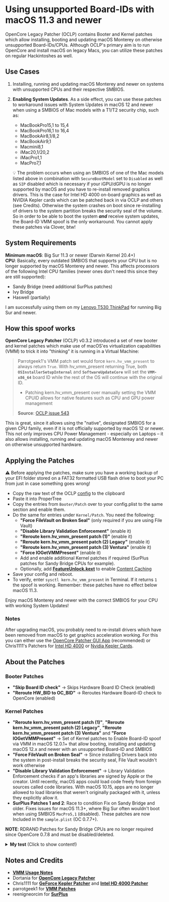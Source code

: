 # Using unsupported Board-IDs with macOS 11.3 and newer

OpenCore Legacy Patcher (OCLP) contains Booter and Kernel patches which allow installing, booting and updating macOS Monterey on otherwise unsupported Board-IDs/CPUs. Although OCLP's primary aim is to run OpenCore and install macOS on legacy Macs, you can utilize these patches on regular Hackintoshes as well.

## Use Cases
1. Installing, running and updating macOS Monterey and newer on systems with unsupported CPUs and their respective SMBIOS.
2. **Enabling System Updates**. As a side effect, you can use these patches to workaround issues with System Updates in macOS 12 and newer when using a SMBIOS of Mac models with a T1/T2 security chip, such as:

	- MacBookPro15,1 to 15,4
	- MacBookPro16,1 to 16,4
	- MacBookAir8,1/8,2
	- MacBookAir9,1
	- Macmini8,1
	- iMac20,1/20,2
	- iMacPro1,1
	- MacPro7,1

	:bulb: The problem occurs when using an SMBIOS of one of the Mac models listed above in combination with `SecureBootModel` set to `Disabled` as well as `SIP` disabled which is necessary if your iGPU/dGPU is no longer supported by macOS and you have to re-install removed graphics drivers. This is the case for Intel HD 4000 on-board graphics as well as NVIDIA Kepler cards which can be patched back in via OCLP and others (see Credits). Otherwise the system crashes on boot since re-installing of drivers to the system partition breaks the security seal of the volume. So in order to be able to boot the system ***and*** receive system updates, the Board-ID VMM spoof is the only workaround. You cannot apply these patches via Clover, btw!
	
## System Requirements
**Minimum macOS**: Big Sur 11.3 or newer (Darwin Kernel 20.4+)</br>
**CPU**: Basically, every outdated SMBIOS that supports your CPU but is no longer supported by macOS Monterey and newer. This affects processors of the following Intel CPU families (newer ones don't need this since they are still supported):

- Sandy Bridge (need additional SurPlus patches)
- Ivy Bridge
- Haswell (partially)

I am successfully using them on my [Lenovo T530 ThinkPad](https://github.com/5T33Z0/Lenovo-T530-Hackinosh-OpenCore) for running Big Sur and newer. 

## How this spoof works
**OpenCore Legacy Patcher** (OCLP) v0.3.2 introduced a set of new booter and kernel patches which make use of macOS'es virtualization capabilities (VMM) to trick it into "thinking" it is running in a Virtual Machine:

> Parrotgeek1's VMM patch set would force `kern.hv_vmm_present` to always return `True`. With hv_vmm_present returning True, both **`OSInstallerSetupInternal`** and **`SoftwareUpdateCore`** will set the **`VMM-x86_64`** board ID while the rest of the OS will continue with the original ID.
>
> - Patching kern.hv_vmm_present over manually setting the VMM CPUID allows for native features such as CPU and GPU power management
>
> **Source**: [OCLP issue 543](https://github.com/dortania/OpenCore-Legacy-Patcher/issues/543)

This is great, since it allows using the "native", designated SMBIOS for a given CPU family, even if it is not officially supported by macOS 12 or newer. This not only improves CPU Power Management - especially on Laptops – it also allows installing, running and updating macOS Montereay and newer on otherwise unsupported hardware.

## Applying the Patches
:warning: Before applying the patches, make sure you have a working backup of your EFI folder stored on a FAT32 formatted USB flash drive to boot your PC from just in case something goes wrong!

- Copy the raw text of the OCLP [config](https://github.com/dortania/OpenCore-Legacy-Patcher/blob/main/payloads/Config/config.plist) to the clipboard
- Paste it into ProperTree
- Copy the entries from `Booter/Patch` over to your config.plist to the same section and enable them.
- Do the same for entries under `Kernel/Patch`. You need the following:
	- **"Force FileVault on Broken Seal"** (only required if you are using File Vault)
	- **"Disable Library Validation Enforcement"** (enable it)
 	- **"Reroute kern.hv_vmm_present patch (1)"** (enable it)
	- **"Reroute kern.hv_vmm_present patch (2) Legacy"** (enable it)
	- **"Reroute kern.hv_vmm_present patch (3) Ventura"** (enable it)
	- **"Force IOGetVMMPresent"** (enable it)
	- Add and enable additional Kernel patches if required (SurPlus patches for Sandy Bridge CPUs for example).
	- Optionally, add [**FeatureUnlock.kext**](https://github.com/acidanthera/FeatureUnlock) to enable [Content Caching](https://support.apple.com/en-ca/guide/mac-help/mchl9388ba1b/mac)
- Save your config and reboot.
- To verify, enter `sysctl kern.hv_vmm_present` in Terminal. If it returns `1` the spoof is working. Remember: these patches have no effect below macOS 11.3.

Enjoy macOS Monterey and newer with the correct SMBIOS for your CPU with working System Updates! 

### Notes
After upgrading macOS, you probably need to re-install drivers which have been removed from macOS to get graphics acceleration working. For this you can either use the [OpenCore Patcher GUI App](https://github.com/dortania/OpenCore-Legacy-Patcher/releases) (recommended) or Chris1111's Patchers for [Intel HD 4000](https://github.com/chris1111/Geforce-Kepler-patcher) or [Nvidia Kepler Cards](https://github.com/chris1111/Geforce-Kepler-patcher).

## About the Patches

### Booter Patches

- **"Skip Board ID check"** &rarr; Skips Hardware Board ID Check (enabled)
- **"Reroute HW_BID to OC_BID"** &rarr; Reroutes Hardware Board-ID check to OpenCore (enabled)

### Kernel Patches
- **"Reroute kern.hv_vmm_present patch (1)"**, **"Reroute kern.hv_vmm_present patch (2) Legacy"**, **"Reroute kern.hv_vmm_present patch (3) Ventura"** and **"Force IOGetVMMPresent"** &rarr; Set of Kernel patches to Enable Board-ID spoof via VMM in macOS 12.0.1+ that allow booting, installing and updating macOS 12.x and newer with an unsupported Board-ID and SMBIOS
- **"Force FileVault on Broken Seal"** &rarr; Since installing Drivers back into the system in post-install breaks the security seal, File Vault wouldn't work otherwise
- **"Disable Library Validation Enforcement"** &rarr; Library Validation Enforcement checks if an app's libraries are signed by Apple or the creator. Until recently, macOS apps could load code freely from foreign sources called code libraries. With macOS 10.15, apps are no longer allowed to load libraries that weren't originally packaged with it, unless they explicitly allow it.
- **SurPlus Patches 1 and 2**: Race to condition Fix on Sandy Bridge and older. Fixes issues for macOS 11.3+, where Big Sur often wouldn't boot when using SMBIOS `MacPro5,1` (disabled). These patches are now Included in the `sample.plist` (OC 0.7.7+).

**NOTE**: RDRAND Patches for Sandy Bridge CPUs are no longer required since OpenCore 0.7.8 and must be disabled/deleted.

<details>
<summary><strong>My test</strong> (Click to show content!)</summary>

I tested these patches on my Lenovo T530 Notebook, using an Ivy Bridge CPU with `MacBookPro10,1` SMBIOS, which is officially not compatible with macOS Monterey. After rebooting, the system started without using `-no_compat_check` boot-arg, as you can see here:

![Proof01](https://user-images.githubusercontent.com/76865553/139529766-87daac84-126e-4dfc-ac1d-37e4730e0bbf.png)

Terminal shows the currently used Board-ID which belongs to the `MacBookPro10,1` SMBIOS as you can see in Clover Configurator. Usually, running macOS would require using `MacBookPro11,4` which uses a different Board-ID as you can see in the Clover Configurator snippet:

![Proof02](https://user-images.githubusercontent.com/76865553/139529778-6f82306a-22db-43dd-b594-c863af6e4ddd.png)
  
Next, I checked for updates and was offered macOS 12.1 beta:

![Proof03](https://user-images.githubusercontent.com/76865553/139529788-d8ca770e-f8c2-49a8-a44e-908137f5e45c.png)
  
Which I installed…
  
![Proof04](https://user-images.githubusercontent.com/76865553/139529792-d92e52d3-5f91-4044-b788-730d603327b3.png)

Installation went smoothly and macOS 12.1 booted without issues:

![About](https://user-images.githubusercontent.com/76865553/139529802-3ea61297-7c7b-4369-8c21-4160b437f1a6.png)
</details>

## Notes and Credits
- [**VMM Usage Notes**](https://github.com/dortania/OpenCore-Legacy-Patcher/issues/543#issuecomment-953441283)
- Dortania for [**OpenCore Legacy Patcher**](https://github.com/dortania/OpenCore-Legacy-Patcher)
- Chris1111 for [**GeForce Kepler Patcher**](https://github.com/chris1111/Geforce-Kepler-patcher) and [**Intel HD 4000 Patcher**](https://github.com/chris1111/Patch-HD4000-Monterey)
- parrotgeek1 for [**VMM Patches**](https://github.com/dortania/OpenCore-Legacy-Patcher/blob/4a8f61a01da72b38a4b2250386cc4b497a31a839/payloads/Config/config.plist#L1222-L1281)
- reenigneorcim for [**SurPlus**](https://github.com/reenigneorcim/SurPlus)
